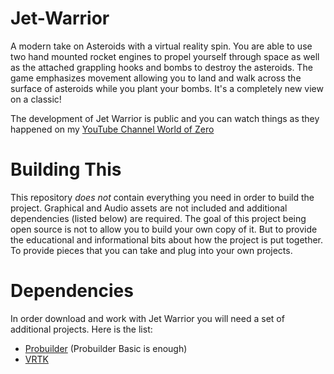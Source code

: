 # Jet-Warrior
A modern take on Asteroids with a virtual reality spin. You are able to use two hand mounted rocket engines to propel yourself through space as well as the attached grappling hooks and bombs to destroy the asteroids. The game emphasizes movement allowing you to land and walk across the surface of asteroids while you plant your bombs. It's a completely new view on a classic!

The development of Jet Warrior is public and you can watch things as they happened on my [YouTube Channel World of Zero](https://www.youtube.com/playlist?list=PLEwYhelKHmiis0r85JEW-WUCKVZ9Ju4z0)

# Building This
This repository *does not* contain everything you need in order to build the project. Graphical and Audio assets are not included and additional dependencies (listed below) are required. The goal of this project being open source is not to allow you to build your own copy of it. But to provide the educational and informational bits about how the project is put together. To provide pieces that you can take and plug into your own projects.

# Dependencies
In order download and work with Jet Warrior you will need a set of additional projects. Here is the list:

* [Probuilder](https://www.assetstore.unity3d.com/en/#!/content/11919) (Probuilder Basic is enough)
* [VRTK](https://www.assetstore.unity3d.com/en/#!/content/64131)
